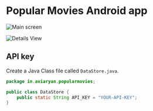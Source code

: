 # Popular Movies Android app

![Main screen](http://i.imgur.com/mKdbUaV.png)

![Details View](http://i.imgur.com/fjUpAjt.png)



## API key

Create a Java Class file called `DataStore.java`.

```java
package in.aviaryan.popularmovies;

public class DataStore {
    public static String API_KEY = "YOUR-API-KEY";
}
```
